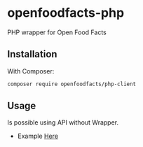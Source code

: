 # openfoodfacts-php
PHP wrapper for Open Food Facts

## Installation

With Composer:

```bash
composer require openfoodfacts/php-client
```

## Usage
Is possible using API without Wrapper.
- Example [Here](./examples/00_flat_request)
